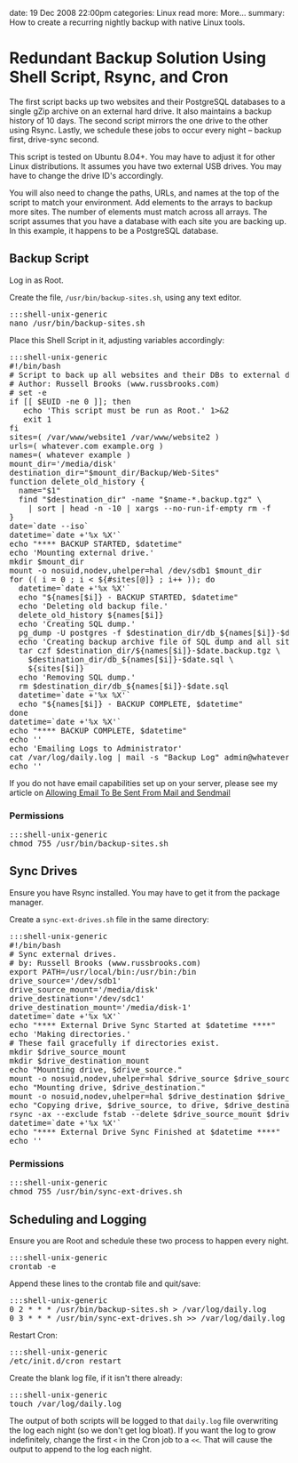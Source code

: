 date: 19 Dec 2008 22:00pm
categories: Linux
read more: More&#8230;
summary: How to create a recurring nightly backup with native Linux tools.

# Redundant Backup Solution Using Shell Script, Rsync, and Cron

The first script backs up two websites and their PostgreSQL databases to a single gZip archive on an external hard drive.  It also maintains a backup history of 10 days.  The second script mirrors the one drive to the other using Rsync.  Lastly, we schedule these jobs to occur every night &#8211; backup first, drive-sync second.

This script is tested on Ubuntu 8.04+.  You may have to adjust it for other Linux distributions.  It assumes you have two external USB drives.  You may have to change the drive ID's accordingly.

You will also need to change the paths, URLs, and names at the top of the script to match your environment.  Add elements to the arrays to backup more sites.  The number of elements must match across all arrays.  The script assumes that you have a database with each site you are backing up.  In this example, it happens to be a PostgreSQL database.

## Backup Script

Log in as Root.

Create the file, `/usr/bin/backup-sites.sh`, using any text editor.

<pre>:::shell-unix-generic
nano /usr/bin/backup-sites.sh
</pre>

Place this Shell Script in it, adjusting variables accordingly:

<pre>:::shell-unix-generic
#!/bin/bash
# Script to back up all websites and their DBs to external drive.
# Author: Russell Brooks (www.russbrooks.com)
# set -e
if [[ $EUID -ne 0 ]]; then
   echo 'This script must be run as Root.' 1&gt;&amp;2
   exit 1
fi
sites=( /var/www/website1 /var/www/website2 )
urls=( whatever.com example.org )
names=( whatever example )
mount_dir='/media/disk'
destination_dir="$mount_dir/Backup/Web-Sites"
function delete_old_history {
  name="$1"
  find "$destination_dir" -name "$name-*.backup.tgz" \
    | sort | head -n -10 | xargs --no-run-if-empty rm -f
}
date=`date --iso`
datetime=`date +'%x %X'`
echo "**** BACKUP STARTED, $datetime"
echo 'Mounting external drive.'
mkdir $mount_dir
mount -o nosuid,nodev,uhelper=hal /dev/sdb1 $mount_dir
for (( i = 0 ; i &lt; ${#sites[@]} ; i++ )); do
  datetime=`date +'%x %X'`
  echo "${names[$i]} - BACKUP STARTED, $datetime"
  echo 'Deleting old backup file.'
  delete_old_history ${names[$i]}
  echo 'Creating SQL dump.'
  pg_dump -U postgres -f $destination_dir/db_${names[$i]}-$date.sql ${names[$i]}
  echo 'Creating backup archive file of SQL dump and all site assets.'
  tar czf $destination_dir/${names[$i]}-$date.backup.tgz \
    $destination_dir/db_${names[$i]}-$date.sql \
    ${sites[$i]}
  echo 'Removing SQL dump.'
  rm $destination_dir/db_${names[$i]}-$date.sql
  datetime=`date +'%x %X'`
  echo "${names[$i]} - BACKUP COMPLETE, $datetime"
done
datetime=`date +'%x %X'`
echo "**** BACKUP COMPLETE, $datetime"
echo ''
echo 'Emailing Logs to Administrator'
cat /var/log/daily.log | mail -s "Backup Log" admin@whatever.com
echo ''
</pre>

If you do not have email capabilities set up on your server, please see my article on [Allowing Email To Be Sent From Mail and Sendmail](/2008/12/24/setup-postfix-to-allow-email-to-be-sent-from-mail-and-sendmail)

### Permissions

<pre>:::shell-unix-generic
chmod 755 /usr/bin/backup-sites.sh
</pre>

## Sync Drives

Ensure you have Rsync installed.  You may have to get it from the package manager.

Create a `sync-ext-drives.sh` file in the same directory:

<pre>:::shell-unix-generic
#!/bin/bash
# Sync external drives.
# by: Russell Brooks (www.russbrooks.com)
export PATH=/usr/local/bin:/usr/bin:/bin
drive_source='/dev/sdb1'
drive_source_mount='/media/disk'
drive_destination='/dev/sdc1'
drive_destination_mount='/media/disk-1'
datetime=`date +'%x %X'`
echo "**** External Drive Sync Started at $datetime ****"
echo 'Making directories.'
# These fail gracefully if directories exist.
mkdir $drive_source_mount
mkdir $drive_destination_mount
echo "Mounting drive, $drive_source."
mount -o nosuid,nodev,uhelper=hal $drive_source $drive_source_mount
echo "Mounting drive, $drive_destination."
mount -o nosuid,nodev,uhelper=hal $drive_destination $drive_destination_mount
echo "Copying drive, $drive_source, to drive, $drive_destination."
rsync -ax --exclude fstab --delete $drive_source_mount $drive_destination_mount
datetime=`date +'%x %X'`
echo "**** External Drive Sync Finished at $datetime ****"
echo ''
</pre>
  
### Permissions

<pre>:::shell-unix-generic
chmod 755 /usr/bin/sync-ext-drives.sh
</pre>

## Scheduling and Logging

Ensure you are Root and schedule these two process to happen every night.

<pre>:::shell-unix-generic
crontab -e
</pre>

Append these lines to the crontab file and quit/save:

<pre>:::shell-unix-generic
0 2 * * * /usr/bin/backup-sites.sh &gt; /var/log/daily.log
0 3 * * * /usr/bin/sync-ext-drives.sh &gt;&gt; /var/log/daily.log
</pre>
  
Restart Cron:

<pre>:::shell-unix-generic
/etc/init.d/cron restart
</pre>

Create the blank log file, if it isn't there already:

<pre>:::shell-unix-generic
touch /var/log/daily.log
</pre>

The output of both scripts will be logged to that `daily.log` file overwriting the log each night (so we don't get log bloat).  If you want the log to grow indefinitely, change the first `<` in the Cron job to a `<<`.  That will cause the output to append to the log each night.
